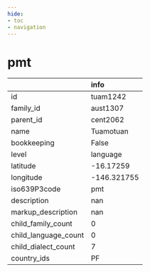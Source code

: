 ```yaml
---
hide:
- toc
- navigation
---
```

# pmt
|                      | info        |
|:---------------------|:------------|
| id                   | tuam1242    |
| family_id            | aust1307    |
| parent_id            | cent2062    |
| name                 | Tuamotuan   |
| bookkeeping          | False       |
| level                | language    |
| latitude             | -16.17259   |
| longitude            | -146.321755 |
| iso639P3code         | pmt         |
| description          | nan         |
| markup_description   | nan         |
| child_family_count   | 0           |
| child_language_count | 0           |
| child_dialect_count  | 7           |
| country_ids          | PF          |
